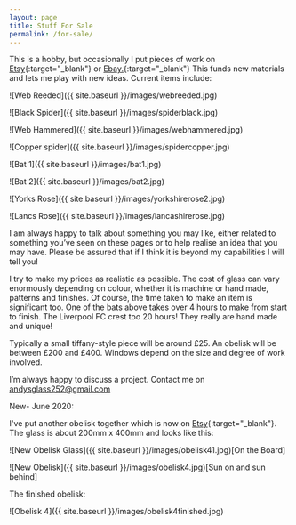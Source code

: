 ```yaml
---
layout: page
title: Stuff For Sale
permalink: /for-sale/
---
```


This is a hobby, but occasionally I put pieces of work on [Etsy](https://www.etsy.com/uk/shop/AndysGardenGlass){:target="_blank"} or [Ebay.](https://www.ebay.co.uk/sch/harrysdad2/m.html){:target="_blank"} This funds new materials and lets me play with new ideas. Current items include:

![Web Reeded]({{ site.baseurl }}/images/webreeded.jpg)

![Black Spider]({{ site.baseurl }}/images/spiderblack.jpg)

![Web Hammered]({{ site.baseurl }}/images/webhammered.jpg)

![Copper spider]({{ site.baseurl }}/images/spidercopper.jpg)

![Bat 1]({{ site.baseurl }}/images/bat1.jpg)

![Bat 2]({{ site.baseurl }}/images/bat2.jpg)

![Yorks Rose]({{ site.baseurl }}/images/yorkshirerose2.jpg)

![Lancs Rose]({{ site.baseurl }}/images/lancashirerose.jpg)

I am always happy to talk about something you may like, either related to something you’ve seen on these pages or to help realise an idea that you may have. Please be assured that if I think it is beyond my capabilities I will tell you!

I try to make my prices as realistic as possible. The cost of glass can vary enormously depending on colour, whether it is machine or hand made, patterns and finishes. Of course, the time taken to make an item is significant too. One of the bats above takes over 4 hours to make from start to finish. The Liverpool FC crest too 20 hours! They really are hand made and unique!

Typically a small tiffany-style piece will be around £25. An obelisk will be between £200 and £400. Windows depend on the size and degree of work involved.

I’m always happy to discuss a project. Contact me on [andysglass252@gmail.com](mailto:andysglass252@gmail.com)

New- June 2020:

I've put another obelisk together which is now on [Etsy](https://www.etsy.com/uk/shop/AndysGardenGlass){:target="_blank"}. The glass is about 200mm x 400mm and looks like this:

![New Obelisk Glass]({{ site.baseurl }}/images/obelisk41.jpg)[On the Board]

![New Obelisk]({{ site.baseurl }}/images/obelisk4.jpg)[Sun on and sun behind]

The finished obelisk:

![Obelisk 4]({{ site.baseurl }}/images/obelisk4finished.jpg)
